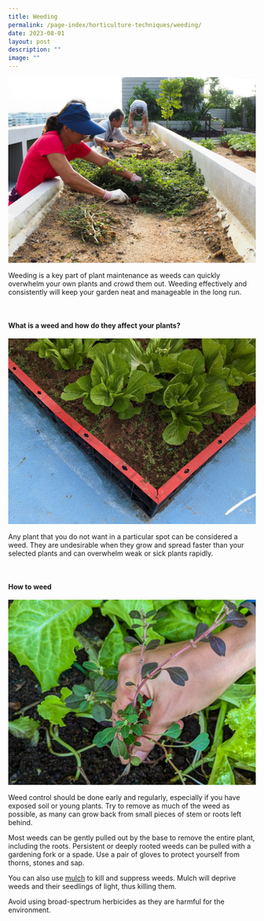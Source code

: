 ```yaml
---
title: Weeding
permalink: /page-index/horticulture-techniques/weeding/
date: 2023-08-01
layout: post
description: ""
image: ""
---
```

<section>
	<img title="Gardeners clearing weeds to prepare the ground for planting. Photo by Jacqueline Chua." src="/images/Gardeners/Weeding_JacChua.jpg">
	<p>Weeding is a key part of plant maintenance as weeds can quickly overwhelm your own plants and crowd them out. Weeding effectively and consistently will keep your garden neat and manageable in the long run.</p>
	<br>
</section>

<section>
	<h4>What is a weed and how do they affect your plants?</h4>
	<img title="Chinese mustard with some small weeds growing in the same planter bed. Photo by Jacqueline Chua." src="/images/Hardscapes/PegTray%20(2).jpg">
	<p>Any plant that you do not want in a particular spot can be considered a weed.  They are undesirable when they grow and spread faster than your selected plants and can overwhelm weak or sick plants rapidly.</p>
	<br>
</section>

<section>
	<h4>How to weed</h4>
	<img title="A gardener removing a weed from a bed of lettuce. Photo by Jacqueline Chua." src="/images/Horti%20techniques/weeding_jacquelinechua.jpg">
	<p>Weed control should be done early and regularly, especially if you have exposed soil or young plants. Try to remove as much of the weed as possible, as many can grow back from small pieces of stem or roots left behind.</p>
	<p>Most weeds can be gently pulled out by the base to remove the entire plant, including the roots. Persistent or deeply rooted weeds can be pulled with a gardening fork or a spade. Use a pair of gloves to protect yourself from thorns, stones and sap.</p>
	<p>You can also use <a href="/page-index/horticulture-techniques/mulching/">mulch</a> to kill and suppress weeds. Mulch will deprive weeds and their seedlings of light, thus killing them.</p>
	<p>Avoid using broad-spectrum herbicides as they are harmful for the environment.</p>
	<br>
</section>